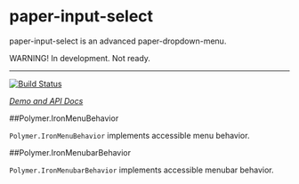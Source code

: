 paper-input-select
===================

paper-input-select is an advanced paper-dropdown-menu.

WARNING! In development. Not ready.

---

<!---

This README is automatically generated from the comments in these files:
iron-input-select-menu-behavior.html  iron-input-select-menubar-behavior.html

Edit those files, and our readme bot will duplicate them over here!
Edit this file, and the bot will squash your changes :)

-->

[![Build Status](https://travis-ci.org/PolymerElements/iron-menu-behavior.svg?branch=master)](https://travis-ci.org/PolymerElements/iron-menu-behavior)

_[Demo and API Docs](https://elements.polymer-project.org/elements/iron-menu-behavior)_


##Polymer.IronMenuBehavior


`Polymer.IronMenuBehavior` implements accessible menu behavior.



##Polymer.IronMenubarBehavior


`Polymer.IronMenubarBehavior` implements accessible menubar behavior.
